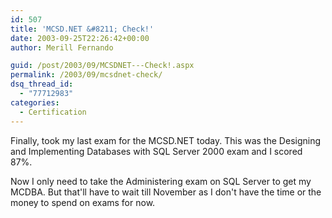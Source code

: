 ```yaml
---
id: 507
title: 'MCSD.NET &#8211; Check!'
date: 2003-09-25T22:26:42+00:00
author: Merill Fernando

guid: /post/2003/09/MCSDNET---Check!.aspx
permalink: /2003/09/mcsdnet-check/
dsq_thread_id:
  - "77712983"
categories:
  - Certification
---
```

<body xmlns="http://www.w3.org/1999/xhtml">
    <p>
        Finally, took my last exam for the MCSD.NET today. This was the Designing and Implementing
        Databases with SQL Server 2000 exam and I scored 87%. 
    </p>
    <p>
        Now I only need to take the Administering exam on SQL Server to get my MCDBA. But
        that'll have to wait till November as I don't have the time or the money to spend
        on exams for now.
    </p>
</body>